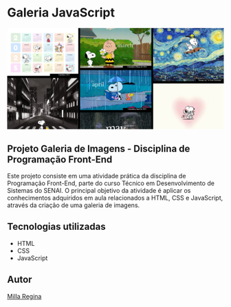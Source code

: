 # Galeria JavaScript

![](./img/galeria.png)

## Projeto Galeria de Imagens - Disciplina de Programação Front-End

Este projeto consiste em uma atividade prática da disciplina de Programação Front-End, parte do curso Técnico em Desenvolvimento de Sistemas do SENAI. O principal objetivo da atividade é aplicar os conhecimentos adquiridos em aula relacionados a HTML, CSS e JavaScript, através da criação de uma galeria de imagens.

## Tecnologias utilizadas

* HTML
* CSS
* JavaScript

## Autor

[Milla Regina](https://www.linkedin.com/in/milla-regina-468020206)